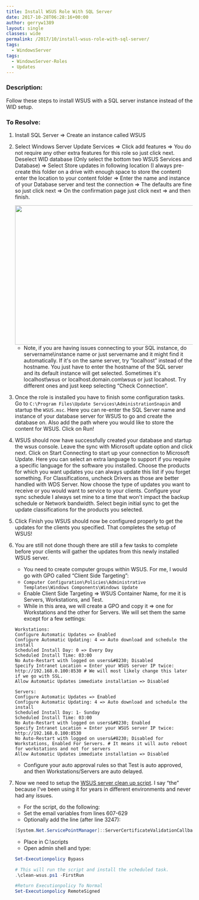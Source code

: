 ```yaml
---
title: Install WSUS Role With SQL Server
date: 2017-10-28T06:28:16+00:00
author: gerryw1389
layout: single
classes: wide
permalink: /2017/10/install-wsus-role-with-sql-server/
tags:
  - WindowsServer
tags:
  - WindowsServer-Roles
  - Updates
---
```

<!--more-->

### Description:

Follow these steps to install WSUS with a SQL server instance instead of the WID setup.

### To Resolve:

1. Install SQL Server => Create an instance called WSUS

2. Select Windows Server Update Services => Click add features => You do not require any other extra features for this role so just click next.  Deselect WID database (Only select the bottom two WSUS Services and Database) => Select Store updates in following location (I always pre-create this folder on a drive with enough space to store the content) enter the location to your content folder => Enter the name and instance of your Database server and test the connection => The defaults are fine so just click next => On the confirmation page just click next => and then finish.

   <img class="alignnone size-full wp-image-4777" src="https://automationadmin.com/assets/images/uploads/2017/10/sql-wsus.png" alt="" width="812" height="376" srcset="https://automationadmin.com/assets/images/uploads/2017/10/sql-wsus.png 812w, https://automationadmin.com/assets/images/uploads/2017/10/sql-wsus-300x139.png 300w, https://automationadmin.com/assets/images/uploads/2017/10/sql-wsus-768x356.png 768w" sizes="(max-width: 812px) 100vw, 812px" /> 

   - Note, if you are having issues connecting to your SQL instance, do servername\instance name or just servername and it might find it automatically. If it's on the same server, try &#8220;localhost&#8221; instead of the hostname. You just have to enter the hostname of the SQL server and its default instance will get selected. Sometimes it's localhost\wsus or localhost.domain.com\wsus or just locahost. Try different ones and just keep selecting &#8220;Check Connection&#8221;.

3. Once the role is installed you have to finish some configuration tasks. Go to `C:\Program Files\Update Services\AdministrationSnapin` and startup the `WSUS.msc`. Here you can re-enter the SQL Server name and instance of your database server for WSUS to go and create the database on. Also add the path where you would like to store the content for WSUS. Click on Run!

4. WSUS should now have successfully created your database and startup the wsus console. Leave the sync with Microsoft update option and click next. Click on Start Connecting to start up your connection to Microsoft Update. Here you can select an extra language to support if you require a specific language for the software you installed. Choose the products for which you want updates you can always update this list if you forget something. For Classifications, uncheck Drivers as those are better handled with WDS Server. Now choose the type of updates you want to receive or you would want to service to your clients. Configure your sync schedule I always set mine to a time that won't impact the backup schedule or Network bandwidth. Select begin initial sync to get the update classifications for the products you selected.  

5. Click Finish you WSUS should now be configured properly to get the updates for the clients you specified. That completes the setup of WSUS!

6. You are still not done though there are still a few tasks to complete before your clients will gather the updates from this newly installed WSUS server.

   - You need to create computer groups within WSUS. For me, I would go with GPO called &#8220;Client Side Targeting&#8221;:  
   - `Computer Configuration\Policies\Administrative Templates\Windows Components\Windows Update`  
   - Enable Client Side Targeting => WSUS Container Name, for me it is Servers, Workstations, and Test.
   - While in this area, we will create a GPO and copy it => one for Workstations and the other for Servers. We will set them the same except for a few settings:

   ```escape
   Workstations:  
   Configure Automatic Updates => Enabled  
   Configure Automatic Updating: 4 => Auto download and schedule the install  
   Scheduled Install Day: 0 => Every Day  
   Scheduled Install Time: 03:00  
   No Auto-Restart with logged on users&#8230; Disabled  
   Specify Intranet Location = Enter your WSUS server IP twice: http://192.168.0.100:8530 # We will most likely change this later if we go with SSL.  
   Allow Automatic Updates immediate installation => Disabled

   Servers:  
   Configure Automatic Updates => Enabled  
   Configure Automatic Updating: 4 => Auto download and schedule the install  
   Scheduled Install Day: 1- Sunday  
   Scheduled Install Time: 03:00  
   No Auto-Restart with logged on users&#8230; Enabled  
   Specify Intranet Location = Enter your WSUS server IP twice: http://192.168.0.100:8530  
   No Auto-Restart with logged on users&#8230; Disabled for Workstations, Enabled For Servers. # It means it will auto reboot for workstations and not for servers  
   Allow Automatic Updates immediate installation => Disabled
   ```

   - Configure your auto approval rules so that Test is auto approved, and then Workstations/Servers are auto delayed.

4. Now we need to setup the [WSUS server clean up script](https://community.spiceworks.com/scripts/show/2998-adamj-clean-wsus). I say &#8220;the&#8221; because I've been using it for years in different environments and never had any issues.

   - For the script, do the following:
   - Set the email variables from lines 607-629
   - Optionally add the line (after line 3247):

   ```powershell
   [System.Net.ServicePointManager]::ServerCertificateValidationCallback = { return $true }
   ```

   - Place in C:\scripts
   - Open admin shell and type:

   ```powershell
   Set-Executionpolicy Bypass

   # This will run the script and install the scheduled task.
   .\clean-wsus.ps1 -FirstRun

   #Return Executionpolicy To Normal
   Set-Executionpolicy RemoteSigned
   ```